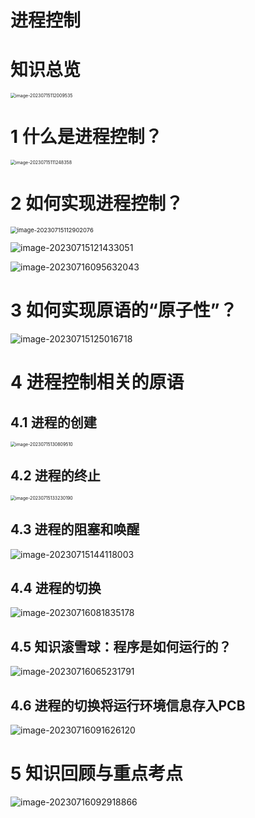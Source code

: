 # 进程控制



# 知识总览

<img src="https://cvp.oss-cn-shanghai.aliyuncs.com/picgo/202307151120603.png" alt="image-20230715112009535" style="zoom:50%;" />

# 1 什么是进程控制？

<img src="https://cvp.oss-cn-shanghai.aliyuncs.com/picgo/202307151112565.png" alt="image-20230715111248358" style="zoom:50%;" />



# 2 如何实现进程控制？

<img src="https://cvp.oss-cn-shanghai.aliyuncs.com/picgo/202307151129150.png" alt="image-20230715112902076" style="zoom: 67%;" />

![image-20230715121433051](https://cvp.oss-cn-shanghai.aliyuncs.com/picgo/202307151214162.png)

![image-20230716095632043](https://cvp.oss-cn-shanghai.aliyuncs.com/picgo/202307160956144.png)

# 3 如何实现原语的“原子性”？

![image-20230715125016718](https://cvp.oss-cn-shanghai.aliyuncs.com/picgo/202307151250858.png)



# 4 进程控制相关的原语



## 4.1 进程的创建

<img src="https://cvp.oss-cn-shanghai.aliyuncs.com/picgo/202307151308606.png" alt="image-20230715130809510" style="zoom:50%;" />



## 4.2 进程的终止

<img src="https://cvp.oss-cn-shanghai.aliyuncs.com/picgo/202307151332292.png" alt="image-20230715133230190" style="zoom:50%;" />



## 4.3 进程的阻塞和唤醒

![image-20230715144118003](https://cvp.oss-cn-shanghai.aliyuncs.com/picgo/202307151441201.png)



## 4.4 进程的切换

![image-20230716081835178](https://cvp.oss-cn-shanghai.aliyuncs.com/picgo/202307160818329.png)



## 4.5 知识滚雪球：程序是如何运行的？

![image-20230716065231791](https://cvp.oss-cn-shanghai.aliyuncs.com/picgo/202307160652958.png)



## 4.6 进程的切换将运行环境信息存入PCB

![image-20230716091626120](https://cvp.oss-cn-shanghai.aliyuncs.com/picgo/202307160916401.png)



# 5 知识回顾与重点考点

![image-20230716092918866](https://cvp.oss-cn-shanghai.aliyuncs.com/picgo/202307160929566.png)
